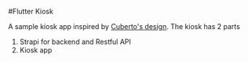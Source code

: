 #Flutter Kiosk

A sample kiosk app inspired by [Cuberto's design](https://www.behance.net/gallery/84835219/McDonalds-Kiosk-Redesign). The kiosk has 2 parts

 1. Strapi for backend and Restful API
 2. Kiosk app

